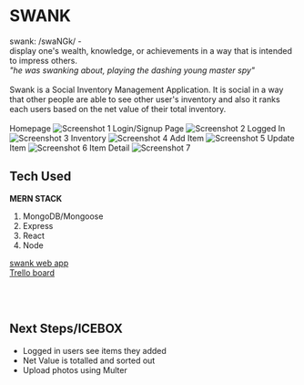 # SWANK

swank:
/swaNGk/ -<br/>
display one's wealth, knowledge, or achievements in a way that is intended to impress others. <br/>
_"he was swanking about, playing the dashing young master spy"_
<br/>
<br/>
Swank is a Social Inventory Management Application. It is social in a way that other people are able to see other user's inventory and also it ranks each users based on the net value of their total inventory. <br/>
<br/>
Homepage
![Screenshot 1](https://i.imgur.com/j36oHp8.png)
Login/Signup Page
![Screenshot 2](https://i.imgur.com/aGfaiBb.png)
Logged In
![Screenshot 3](https://i.imgur.com/bij6I8U.png)
Inventory
![Screenshot 4](https://i.imgur.com/JEllRii.jpg)
Add Item
![Screenshot 5](https://i.imgur.com/WfHhDpR.png)
Update Item
![Screenshot 6](https://i.imgur.com/W3UZ7HE.png)
Item Detail
![Screenshot 7](https://i.imgur.com/6oYj4Jh.png)

## Tech Used

**MERN STACK**

1. MongoDB/Mongoose
1. Express
1. React
1. Node

[swank web app](https://swank.herokuapp.com) <br/>
[Trello board](https://trello.com/h4vipuzi/swank)

<br/>
<br/>

## Next Steps/ICEBOX

- Logged in users see items they added
- Net Value is totalled and sorted out
- Upload photos using Multer
